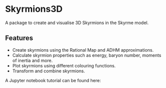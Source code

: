 # Skyrmions3D

A package to create and visualise 3D Skyrmions in the Skyrme model.

## Features
- Create skyrmions using the Rational Map and ADHM approximations.
- Calculate skyrmion properties such as energy, baryon number, moments of inertia and more.
- Plot skyrmions using different colouring functions.
- Transform and combine skyrmions.

A Jupyter notebook tutorial can be found here: 
